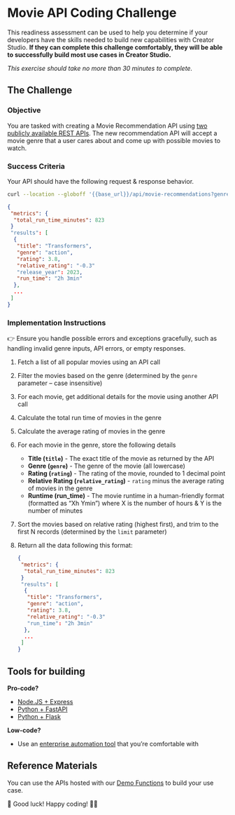 # Movie API Coding Challenge

This readiness assessment can be used to help you determine if your developers have the skills needed to build new capabilities with Creator Studio. **If they can complete this challenge comfortably, they will be able to successfully build most use cases in Creator Studio.**

*This exercise should take no more than 30 minutes to complete.*

## The Challenge

### Objective

You are tasked with creating a Movie Recommendation API using [two publicly available REST APIs](https://developer.moveworks.com/creator-studio/developer-tools/demo-functions/). The new recommendation API will accept a movie genre that a user cares about and come up with possible movies to watch.

### Success Criteria

Your API should have the following request & response behavior.

```bash Example Request
curl --location --globoff '{{base_url}}/api/movie-recommendations?genre=Action&limit=5'
```

```json Example Response
{
 "metrics": {
  "total_run_time_minutes": 823
 } 
 "results": [
  {
   "title": "Transformers",
   "genre": "action",
   "rating": 3.8,
   "relative_rating": "-0.3"
   "release_year": 2023,
   "run_time": "2h 3min"
  },
  ...
 ]
}
```

### Implementation Instructions

👉 Ensure you handle possible errors and exceptions gracefully, such as handling invalid genre inputs, API errors, or empty responses.

1. Fetch a list of all popular movies using an API call
2. Filter the movies based on the genre (determined by the `genre` parameter – case insensitive)
3. For each movie, get additional details for the movie using another API call
4. Calculate the total run time of movies in the genre
5. Calculate the average rating of movies in the genre
6. For each movie in the genre, store the following details
    - **Title (`title`)** - The exact title of the movie as returned by the API
    - **Genre (`genre`)** - The genre of the movie (all lowercase)
    - **Rating (`rating`)** - The rating of the movie, rounded to 1 decimal point
    - **Relative Rating (`relative_rating`)** - `rating` minus the average rating of movies in the genre
    - **Runtime (run_time)** - The movie runtime in a human-friendly format (formatted as “Xh Ymin”) where X is the number of hours & Y is the number of minutes
7. Sort the movies based on relative rating (highest first), and trim to the first N records (determined by the `limit` parameter)
8. Return all the data following this format:

    ```json
    {
     "metrics": {
      "total_run_time_minutes": 823
     } 
     "results": [
      {
       "title": "Transformers",
       "genre": "action",
       "rating": 3.8,
       "relative_rating": "-0.3"
       "run_time": "2h 3min"
      },
      ...
     ]
    }
    ```

## Tools for building

**Pro-code?**

- [Node.JS + Express](https://expressjs.com/en/starter/hello-world.html)
- [Python + FastAPI](https://fastapi.tiangolo.com/tutorial/)
- [Python + Flask](https://flask.palletsprojects.com/en/2.3.x/quickstart/)

**Low-code?**

- Use an [enterprise automation tool](https://developer.moveworks.com/creator-studio/automation-tools) that you’re comfortable with

## Reference Materials

You can use the APIs hosted with our [Demo Functions](https://developer.moveworks.com/creator-studio/developer-tools/demo-functions/) to build your use case.

🎉 Good luck! Happy coding! 👩‍💻
